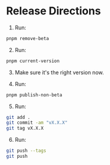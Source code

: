 # Release Directions

1. Run:

```sh
pnpm remove-beta
```

2. Run:

```sh
pnpm current-version
```

3. Make sure it's the right version now.

4. Run:

```sh
pnpm publish-non-beta
```

5. Run:

```sh
git add .
git commit -am "vX.X.X"
git tag vX.X.X
```

6. Run:

```sh
git push --tags
git push
```

